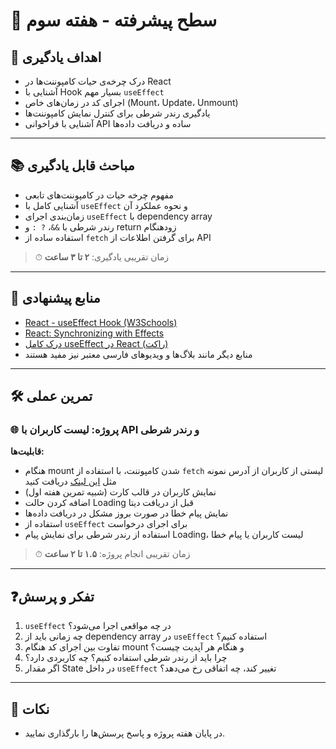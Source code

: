 # 🌟 سطح پیشرفته - هفته سوم

## 🎯 اهداف یادگیری

- درک چرخه‌ی حیات کامپوننت‌ها در React
- آشنایی با Hook بسیار مهم `useEffect`
- اجرای کد در زمان‌های خاص (Mount، Update، Unmount)
- یادگیری رندر شرطی برای کنترل نمایش کامپوننت‌ها
- آشنایی با فراخوانی API ساده و دریافت داده‌ها

---

## 📚 مباحث قابل یادگیری

- مفهوم چرخه حیات در کامپوننت‌های تابعی
- آشنایی کامل با `useEffect` و نحوه عملکرد آن
- زمان‌بندی اجرای `useEffect` با dependency array
- رندر شرطی با `&&`، `? :` و return زودهنگام
- استفاده ساده از `fetch` برای گرفتن اطلاعات از API

> ⏱ زمان تقریبی یادگیری: **۲ تا ۳ ساعت**

---

## 🔗 منابع پیشنهادی

- [React - useEffect Hook (W3Schools)](https://www.w3schools.com/react/react_useeffect.asp)
- [React: Synchronizing with Effects](https://react.dev/learn/synchronizing-with-effects)
- [درک کامل useEffect در React (راکت)](https://roocket.ir/series/learn-react-js)
- منابع دیگر مانند بلاگ‌ها و ویدیوهای فارسی معتبر نیز مفید هستند

---

## 🛠 تمرین عملی

### 🌐 پروژه: لیست کاربران با API و رندر شرطی

**قابلیت‌ها:**

- هنگام mount شدن کامپوننت، با استفاده از `fetch` لیستی از کاربران از آدرس نمونه مثل [این لینک](https://jsonplaceholder.typicode.com/users) دریافت کنید
- نمایش کاربران در قالب کارت (شبیه تمرین هفته اول)
- اضافه کردن حالت Loading قبل از دریافت دیتا
- نمایش پیام خطا در صورت بروز مشکل در دریافت داده‌ها
- استفاده از `useEffect` برای اجرای درخواست
- استفاده از رندر شرطی برای نمایش پیام Loading، لیست کاربران یا پیام خطا

> ⏱ زمان تقریبی انجام پروژه: **۱.۵ تا ۲ ساعت**

---

## ❓تفکر و پرسش

1. `useEffect` در چه مواقعی اجرا می‌شود؟
2. چه زمانی باید از dependency array در `useEffect` استفاده کنیم؟
3. تفاوت بین اجرای کد هنگام mount و هنگام هر آپدیت چیست؟
4. چرا باید از رندر شرطی استفاده کنیم؟ چه کاربردی دارد؟
5. اگر مقدار State در داخل `useEffect` تغییر کند، چه اتفاقی رخ می‌دهد؟

---

## 📝 نکات

- در پایان هفته پروژه و پاسخ پرسش‌ها را بارگذاری نمایید.
